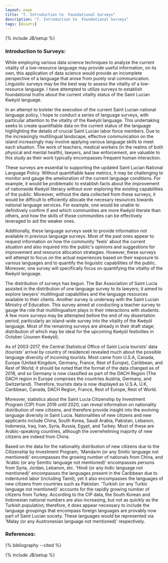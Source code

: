 ```yaml
---
layout: page
title: "7. Introduction to  Foundational Surveys"
description: "7. Introduction to  Foundational Surveys"
tags: [Assets]
---
```

{% include JB/setup %}

### Introduction to Surveys:

While employing various data science techniques to analyze the current vitality of a low-resource language may provide useful information, on its own, this application of data science would provide an incomplete perspective of a language that arose from purely oral communication. Linguistic surveys may be the best way to assess the vitality of a low-resource language. I have attempted to utilize surveys to establish foundational truths about the current vitality status of the Saint Lucian Kwéyòl language.  

In an attempt to bolster the execution of the current Saint Lucian national language policy, I hope to conduct a series of language surveys, with particular attention to the vitality of the Kwéyòl language. This undertaking seeks to create quantifiable data on the current status of the language highlighting the details of crucial Saint Lucian labor force members. Due to the increasingly multilingual landscape, effective communication on the island increasingly may involve applying various language skills to meet each situation. The work of teachers, medical workers (in the realms of both physical and mental health), lawyers, and law enforcement, are valuable to this study as their work typically encompasses frequent human interaction.

These surveys are essential to supporting the updated Saint Lucian National Language Policy. Without quantifiable base metrics, it may be challenging to monitor and gauge the amelioration of the current language conditions. For example, it would be problematic to establish facts about the improvement of nationwide Kwéyòl literacy without ever exploring the existing capabilities of the public. Moreover, without the data collected from these surveys, it would be difficult to efficiently allocate the necesary resources towards national language services. For example, one would be unable to definitively confirm if and which communities are more Kwéyòl literate than others, and how the skills of those communities can be effectively leveraged to aid the weaker ones.

Additionally, these language surveys seek to provide information not available in previous language surveys. Most of the past ones appear to request information on how the community 'feels' about the current situation and also inquired into the public's opinions and suggestions for improvement and resource allocation strategies. However, these surveys will attempt to focus on the actual experiences based on their exposure to various languages and to quantify the linguistic capabilities of the public. Moreover, one survey will specifically focus on quantifying the vitality of the Kwéyòl language. 

The distribution of surveys has begun. The Bar Association of Saint Lucia assisted in the distribution of one language survey to its lawyers; it aimed to explore lawyers' multilingual capabilities and the language resources available to their clients. Another survey is underway with the Saint Lucian Ministry of Education. This survey aimed at conducting a teacher survey to gauge the role that multilingualism plays in their interactions with students. A few more surveys may be attempted before the end of my dissertation period, particularly an island-wide survey into the vitality of the Kwéyòl language. Most of the remaining surveys are already in their draft stage; distribution of which may be ideal for the upcoming Kwéyòl festivities in October (Jounen Kwéyòl).



As of 2003-2017, the Central Statistical Office of Saint Lucia tourists' data (tourists' arrival by country of residence) revealed much about the possible language diversity of incoming tourists. Most came from U.S.A, Canada, Europe (United Kingdom, Germany, France, Rest of Europe), Caribbean, and Rest of World; it should be noted that the format of the data changed as of 2018, and so Germany is now classified as part of the DACH Region (The DACH region in Europe comprises the countries Austria, Germany, and Switzerland). Therefore, tourists data is now displayed as U.S.A, U.K, Caribbean, Canada, DACH Region, France, Rest of Europe, Rest of World. 

Moreover, statistics about the Saint Lucia Citizenship by Investment Program (CIP) from 2016 until 2020, can reveal information on nationality distribution of new citizens, and therefore provide insight into the evolving language diversity in Saint Lucia. Nationalities of new citizens and new applicants include China, South Korea, Saudi Arabia, Pakistan, Lebanon, Indonesia, Iraq, Iran,  Syria, Russia, Egypt, and Turkey. Most of these are Arabic-speaking countries, although the overwhelming majority of new citizens are indeed from China.

Based on the data for the nationality distribution of new citizens due to the Citizenship by Investment Program, 'Mandarin (or any Sinitic language not mentioned)' encompasses the growing number of nationals from China, and  'Arabic (or any Semitic language not mentioned)' encompasses persons from Syria, Jordan, Lebanon, etc.  'Hindi (or any Indic language not mentioned)'  encompasses the languages present in the Caribbean due to indentured labor (including Tamil), yet it also encompasses the languages of new citizens from countries such as Pakistan. 'Turkish (or any Turkic language not mentioned)' accounts for the rapidly growing number of citizens from Turkey. According to the CIP data, the South Korean and Indonesian national numbers are also increasing, but not as quickly as the Turkish population; therefore, it does appear necessary to include the language groupings that encompass foreign languages are provably now part of Saint Lucian society. These languages would be represented via 'Malay (or any Austronesian language not mentioned)' respectively.

### References:


{% bibliography --cited %}

{% include JB/setup %}
